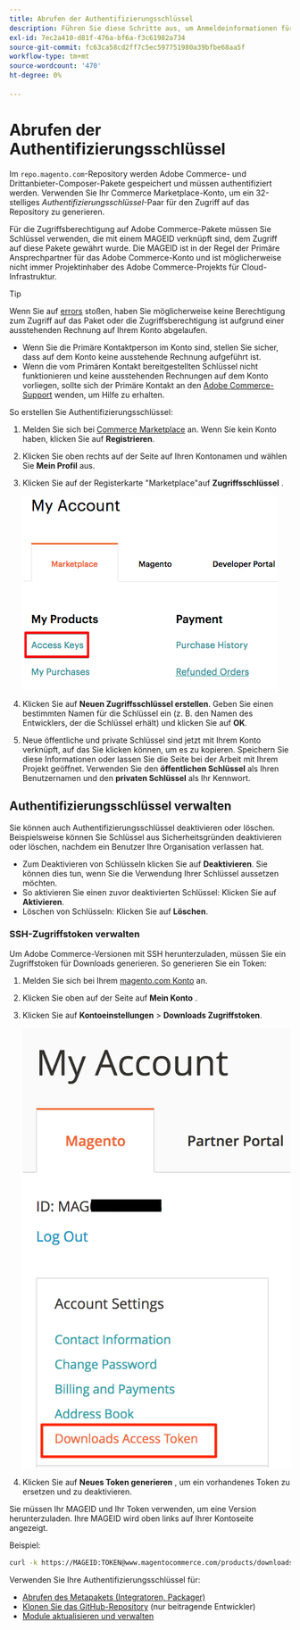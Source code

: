 ```yaml
---
title: Abrufen der Authentifizierungsschlüssel
description: Führen Sie diese Schritte aus, um Anmeldeinformationen für den Zugriff auf Adobe Commerce Composer-Pakete unter repo.magento.com abzurufen.
exl-id: 7ec2a410-d81f-476a-bf6a-f3c61982a734
source-git-commit: fc63ca58cd2ff7c5ec597751980a39bfbe68aa5f
workflow-type: tm+mt
source-wordcount: '470'
ht-degree: 0%

---
```


# Abrufen der Authentifizierungsschlüssel

Im `repo.magento.com`-Repository werden Adobe Commerce- und Drittanbieter-Composer-Pakete gespeichert und müssen authentifiziert werden. Verwenden Sie Ihr Commerce Marketplace-Konto, um ein 32-stelliges *Authentifizierungsschlüssel*-Paar für den Zugriff auf das Repository zu generieren.

Für die Zugriffsberechtigung auf Adobe Commerce-Pakete müssen Sie Schlüssel verwenden, die mit einem MAGEID verknüpft sind, dem Zugriff auf diese Pakete gewährt wurde. Die MAGEID ist in der Regel der Primäre Ansprechpartner für das Adobe Commerce-Konto und ist möglicherweise nicht immer Projektinhaber des Adobe Commerce-Projekts für Cloud-Infrastruktur.

>[!TIP]
>
>Wenn Sie auf [errors](https://experienceleague.adobe.com/docs/commerce-knowledge-base/kb/troubleshooting/deployment/magento-commerce-cloud-repo-could-not-be-accessed-403-forbidden-or-404-not-found-error-when-deploying.html) stoßen, haben Sie möglicherweise keine Berechtigung zum Zugriff auf das Paket oder die Zugriffsberechtigung ist aufgrund einer ausstehenden Rechnung auf Ihrem Konto abgelaufen.
>
>* Wenn Sie die Primäre Kontaktperson im Konto sind, stellen Sie sicher, dass auf dem Konto keine ausstehende Rechnung aufgeführt ist.
>* Wenn die vom Primären Kontakt bereitgestellten Schlüssel nicht funktionieren und keine ausstehenden Rechnungen auf dem Konto vorliegen, sollte sich der Primäre Kontakt an den [Adobe Commerce-Support](https://experienceleague.adobe.com/docs/commerce-knowledge-base/kb/help-center-guide/magento-help-center-user-guide.html#submit-ticket) wenden, um Hilfe zu erhalten.

So erstellen Sie Authentifizierungsschlüssel:

1. Melden Sie sich bei [Commerce Marketplace](https://commercemarketplace.adobe.com/) an. Wenn Sie kein Konto haben, klicken Sie auf **Registrieren**.

1. Klicken Sie oben rechts auf der Seite auf Ihren Kontonamen und wählen Sie **Mein Profil** aus.

1. Klicken Sie auf der Registerkarte &quot;Marketplace&quot;auf **Zugriffsschlüssel** .

   ![Sichern Sie sich Ihre sicheren Zugriffsschlüssel auf Commerce Marketplace](../../assets/installation/cloud_access-key.png)

1. Klicken Sie auf **Neuen Zugriffsschlüssel erstellen**. Geben Sie einen bestimmten Namen für die Schlüssel ein (z. B. den Namen des Entwicklers, der die Schlüssel erhält) und klicken Sie auf **OK**.

1. Neue öffentliche und private Schlüssel sind jetzt mit Ihrem Konto verknüpft, auf das Sie klicken können, um es zu kopieren. Speichern Sie diese Informationen oder lassen Sie die Seite bei der Arbeit mit Ihrem Projekt geöffnet. Verwenden Sie den **öffentlichen Schlüssel** als Ihren Benutzernamen und den **privaten Schlüssel** als Ihr Kennwort.

## Authentifizierungsschlüssel verwalten

Sie können auch Authentifizierungsschlüssel deaktivieren oder löschen. Beispielsweise können Sie Schlüssel aus Sicherheitsgründen deaktivieren oder löschen, nachdem ein Benutzer Ihre Organisation verlassen hat.

* Zum Deaktivieren von Schlüsseln klicken Sie auf **Deaktivieren**. Sie können dies tun, wenn Sie die Verwendung Ihrer Schlüssel aussetzen möchten.
* So aktivieren Sie einen zuvor deaktivierten Schlüssel: Klicken Sie auf **Aktivieren**.
* Löschen von Schlüsseln: Klicken Sie auf **Löschen**.

### SSH-Zugriffstoken verwalten

Um Adobe Commerce-Versionen mit SSH herunterzuladen, müssen Sie ein Zugriffstoken für Downloads generieren. So generieren Sie ein Token:

1. Melden Sie sich bei Ihrem [magento.com Konto](https://account.magento.com/customer/account/login) an.
1. Klicken Sie oben auf der Seite auf **Mein Konto** .
1. Klicken Sie auf **Kontoeinstellungen** > **Downloads Zugriffstoken**.

   ![Auf Ihre Schlüssel zugreifen](../../assets/installation/connect_keys1.png)

1. Klicken Sie auf **Neues Token generieren** , um ein vorhandenes Token zu ersetzen und zu deaktivieren.

Sie müssen Ihr MAGEID und Ihr Token verwenden, um eine Version herunterzuladen. Ihre MAGEID wird oben links auf Ihrer Kontoseite angezeigt.

Beispiel:

```bash
curl -k https://MAGEID:TOKEN@www.magentocommerce.com/products/downloads/info/help
```

Verwenden Sie Ihre Authentifizierungsschlüssel für:

* [Abrufen des Metapakets (Integratoren, Packager)](../composer.md)
* [Klonen Sie das GitHub-Repository](https://developer.adobe.com/commerce/contributor/guides/install/clone-repository/) (nur beitragende Entwickler)
* [Module aktualisieren und verwalten](../../upgrade/modules/upgrade.md)
